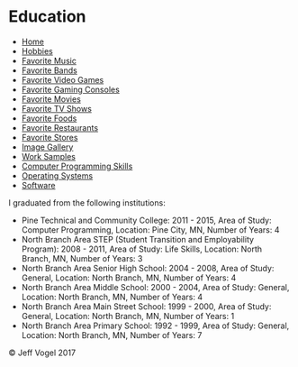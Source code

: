 <!DOCTYPE html>
<html>
	<head>
		<link href="styles/Website About Me - main.css" rel="stylesheet"/>
		<meta charset="UTF-8">
		<script type="text/javascript" src="javascript/Website About Me - Education.js"></script>
		<title>Website About Me - Education</title>
	</head>
	<body onload="EducationProcess()">
		<div class = "header">
			<h1>Education</h1>
		</div>
		<div class="nav">
			<ul>
				<li><a href="Website About Me - Main.html">Home</a></li>
				<li><a href="Website About Me - Hobbies.html">Hobbies</a></li>
				<li><a href="Website About Me - Favorite Music.html">Favorite Music</a></li>
				<li><a href="Website About Me - Favorite Bands.html">Favorite Bands</a></li>
				<li><a href="Website About Me - Favorite Video Games.html">Favorite Video Games</a></li>
				<li><a href="Website About Me - Favorite Gaming Consoles.html">Favorite Gaming Consoles</a></li>
				<li><a href="Website About Me - Favorite Movies.html">Favorite Movies</a></li>
				<li><a href="Website About Me - Favorite TV Shows.html">Favorite TV Shows</a></li>
				<li><a href="Website About Me - Favorite Foods.html">Favorite Foods</a></li>
				<li><a href="Website About Me - Favorite Restaurants.html">Favorite Restaurants</a></li>
				<li><a href="Website About Me - Favorite Stores.html">Favorite Stores</a></li>
				<li><a href="Website About Me - Image Gallery.html">Image Gallery</a></li>
				<li><a href="Website About Me - Work Samples.html">Work Samples</a></li>
				<li><a href="Website About Me - Computer Programming Skills.html">Computer Programming Skills</a></li>
				<li><a href="Website About Me - Operating Systems.html">Operating Systems</a></li>
				<li><a href="Website About Me - Software.html">Software</a></li>
			</ul>
		</div>
		<div class = "content">
			<p>I graduated from the following institutions:</p>
			<div id = "myEducationDivElement">
				<ul>
					<li>Pine Technical and Community College: 2011 - 2015, Area of Study: Computer Programming, Location: Pine City, MN, Number of Years: 4</li>
					<li>North Branch Area STEP (Student Transition and Employability Program): 2008 - 2011, Area of Study: Life Skills, Location: North Branch, MN, Number of Years: 3</li>
					<li>North Branch Area Senior High School: 2004 - 2008, Area of Study: General, Location: North Branch, MN, Number of Years: 4</li>
					<li>North Branch Area Middle School: 2000 - 2004, Area of Study: General, Location: North Branch, MN, Number of Years: 4</li>
					<li>North Branch Area Main Street School: 1999 - 2000, Area of Study: General, Location: North Branch, MN, Number of Years: 1</li>
					<li>North Branch Area Primary School: 1992 - 1999, Area of Study: General, Location: North Branch, MN, Number of Years: 7</li>
				</ul>
			</div>
		</div>
		<div class = "footer">
			<p>&copy; Jeff Vogel 2017</p>
		</div>
	</body>
</html>
